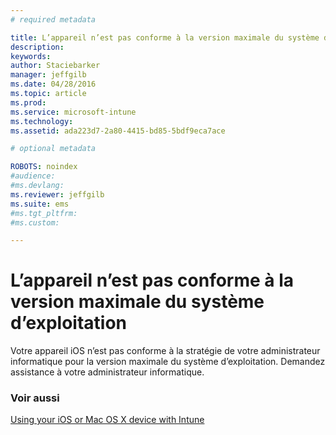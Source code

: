 ```yaml
---
# required metadata

title: L’appareil n’est pas conforme à la version maximale du système d’exploitation | Microsoft Intune
description:
keywords:
author: Staciebarker
manager: jeffgilb
ms.date: 04/28/2016
ms.topic: article
ms.prod:
ms.service: microsoft-intune
ms.technology:
ms.assetid: ada223d7-2a80-4415-bd85-5bdf9eca7ace

# optional metadata

ROBOTS: noindex
#audience:
#ms.devlang:
ms.reviewer: jeffgilb
ms.suite: ems
#ms.tgt_pltfrm:
#ms.custom:

---
```



# L’appareil n’est pas conforme à la version maximale du système d’exploitation

Votre appareil iOS n’est pas conforme à la stratégie de votre administrateur informatique pour la version maximale du système d’exploitation. Demandez assistance à votre administrateur informatique.

### Voir aussi
[Using your iOS or Mac OS X device with Intune](using-your-ios-or-mac-os-x-device-with-intune.md)


<!--HONumber=May16_HO1-->


